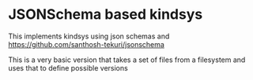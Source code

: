 # JSONSchema based kindsys

This implements kindsys using json schemas and https://github.com/santhosh-tekuri/jsonschema

This is a very basic version that takes a set of files from a filesystem and uses that to 
define possible versions
